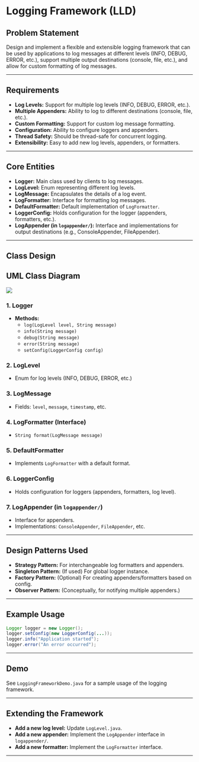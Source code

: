 # Logging Framework (LLD)

## Problem Statement

Design and implement a flexible and extensible logging framework that can be used by applications to log messages at different levels (INFO, DEBUG, ERROR, etc.), support multiple output destinations (console, file, etc.), and allow for custom formatting of log messages.

---

## Requirements

- **Log Levels:** Support for multiple log levels (INFO, DEBUG, ERROR, etc.).
- **Multiple Appenders:** Ability to log to different destinations (console, file, etc.).
- **Custom Formatting:** Support for custom log message formatting.
- **Configuration:** Ability to configure loggers and appenders.
- **Thread Safety:** Should be thread-safe for concurrent logging.
- **Extensibility:** Easy to add new log levels, appenders, or formatters.

---

## Core Entities

- **Logger:** Main class used by clients to log messages.
- **LogLevel:** Enum representing different log levels.
- **LogMessage:** Encapsulates the details of a log event.
- **LogFormatter:** Interface for formatting log messages.
- **DefaultFormatter:** Default implementation of `LogFormatter`.
- **LoggerConfig:** Holds configuration for the logger (appenders, formatters, etc.).
- **LogAppender (in `logappender/`):** Interface and implementations for output destinations (e.g., ConsoleAppender, FileAppender).

---

## Class Design

## UML Class Diagram

![](../../../../uml-diagrams/class-diagrams/loggingframework-class-diagram.png)

### 1. Logger
- **Methods:**
  - `log(LogLevel level, String message)`
  - `info(String message)`
  - `debug(String message)`
  - `error(String message)`
  - `setConfig(LoggerConfig config)`

### 2. LogLevel
- Enum for log levels (INFO, DEBUG, ERROR, etc.)

### 3. LogMessage
- Fields: `level`, `message`, `timestamp`, etc.

### 4. LogFormatter (Interface)
- `String format(LogMessage message)`

### 5. DefaultFormatter
- Implements `LogFormatter` with a default format.

### 6. LoggerConfig
- Holds configuration for loggers (appenders, formatters, log level).

### 7. LogAppender (in `logappender/`)
- Interface for appenders.
- Implementations: `ConsoleAppender`, `FileAppender`, etc.

---

## Design Patterns Used

- **Strategy Pattern:** For interchangeable log formatters and appenders.
- **Singleton Pattern:** (If used) For global logger instance.
- **Factory Pattern:** (Optional) For creating appenders/formatters based on config.
- **Observer Pattern:** (Conceptually, for notifying multiple appenders.)

---

## Example Usage

```java
Logger logger = new Logger();
logger.setConfig(new LoggerConfig(...));
logger.info("Application started");
logger.error("An error occurred");
```

---

## Demo

See `LoggingFrameworkDemo.java` for a sample usage of the logging framework.

---

## Extending the Framework

- **Add a new log level:** Update `LogLevel.java`.
- **Add a new appender:** Implement the `LogAppender` interface in `logappender/`.
- **Add a new formatter:** Implement the `LogFormatter` interface.

---